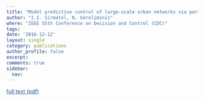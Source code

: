 ```yaml
---
title: "Model predictive control of large-scale urban networks via perimeter control and route guidance actuation"
author: "I.I. Sirmatel, N. Geroliminis"
where: "IEEE 55th Conference on Decision and Control (CDC)"
tags: 
date: '2016-12-12'
layout: single
category: publications
author_profile: false
excerpt:
comments: true
sidebar:
  nav: 
---
```

<a href="https://sirmatel.github.io/assets/files/sirmatel2016model.pdf" style="color: #2d5a8c; text-decoration:underline">full text (pdf)</a>
